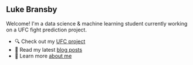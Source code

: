 
## Luke Bransby


Welcome! I'm a data science & machine learning student currently working on a UFC fight prediction project.

- 🔍 Check out my [UFC project](./projects.md)
- 🧠 Read my latest [blog posts](./blog/)
- 💼 Learn more [about me](./about.md)

